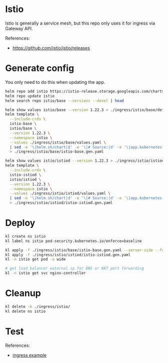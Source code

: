 
# Istio

Istio is generally a service mesh,
but this repo only uses it for ingress via Gateway API.

References:
- https://github.com/istio/istio/releases

# Generate config

You only need to do this when updating the app.

```bash
helm repo add istio https://istio-release.storage.googleapis.com/charts
helm repo update istio
helm search repo istio/base --versions --devel | head
```

```bash
helm show values istio/base --version 1.22.3 > ./ingress/istio/base/default-values.yaml
helm template \
  --include-crds \
  istio-base \
  istio/base \
  --version 1.22.3 \
  --namespace istio \
  --values ./ingress/istio/base/values.yaml \
  | sed -e '\|helm.sh/chart|d' -e '\|# Source:|d' -e '\|app.kubernetes.io/managed-by|d' -e '\|app.kubernetes.io/instance|d' -e '\|app.kubernetes.io/part-of|d' -e '\|app.kubernetes.io/version|d' \
  > ./ingress/istio/base/istio-base.gen.yaml

helm show values istio/istiod --version 1.22.3 > ./ingress/istio/istiod/default-values.yaml
helm template \
  --include-crds \
  istio-istiod \
  istio/istiod \
  --version 1.22.3 \
  --namespace istio \
  --values ./ingress/istio/istiod/values.yaml \
  | sed -e '\|helm.sh/chart|d' -e '\|# Source:|d' -e '\|app.kubernetes.io/managed-by|d' -e '\|app.kubernetes.io/instance|d' -e '\|app.kubernetes.io/part-of|d' -e '\|app.kubernetes.io/version|d' \
  > ./ingress/istio/istiod/istio-istiod.gen.yaml
```

# Deploy

```bash
kl create ns istio
kl label ns istio pod-security.kubernetes.io/enforce=baseline

kl apply -f ./ingress/istio/base/istio-base.gen.yaml --server-side --force-conflicts
kl apply -f ./ingress/istio/istiod/istio-istiod.gen.yaml
kl -n istio get pod -o wide

# get load balancer external ip for DNS or NAT port forwarding
kl -n istio get svc nginx-controller
```

# Cleanup

```bash
kl delete -k ./ingress/istio/
kl delete ns istio
```

# Test

References:
- [ingress example](../../test/ingress/readme.md)
